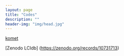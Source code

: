 ```yaml
---
layout: page
title: "Codes"
description: ""
header-img: "img/head.jpg"
---
```



[komet](https://komet.readthedocs.io)

[Zenodo LCIdb] (https://zenodo.org/records/10731713)